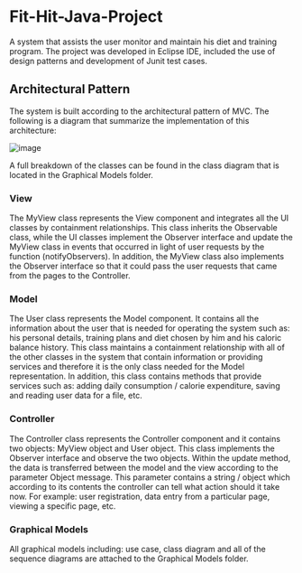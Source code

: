 # Fit-Hit-Java-Project


A system that assists the user monitor and maintain his diet and training program. The project was developed in Eclipse IDE, included the use of design patterns and development of Junit test cases.



## Architectural Pattern
The system is built according to the architectural pattern of MVC.
The following is a diagram that summarize the implementation of this architecture:
 
 ![image](https://user-images.githubusercontent.com/49638679/71702512-88d3f700-2dd8-11ea-9c2e-d099bf7cccf3.png)
 
A full breakdown of the classes can be found in the class diagram that is located in the Graphical Models folder.

### View
The MyView class represents the View component and integrates all the UI classes by containment relationships. This class inherits the Observable class, while the UI classes implement the Observer interface and update the MyView class in events that occurred in light of user requests by the function (notifyObservers).
In addition, the MyView class also implements the Observer interface so that it could pass the user requests that came from the pages to the Controller.

### Model
The User class represents the Model component. It contains all the information about the user that is needed for operating the system such as: his personal details, training plans and diet chosen by him and his caloric balance history. This class maintains a containment relationship with all of the other classes in the system that contain information or providing services and therefore it is the only class needed for the Model representation. In addition, this class contains methods that provide services such as: adding daily consumption / calorie expenditure, saving and reading user data for a file, etc.

### Controller
The Controller class represents the Controller component and it contains two objects: MyView object and User object. This class implements the Observer interface and observe the two objects. Within the update method, the data is transferred between the model and the view according to the parameter Object message. This parameter contains a string / object which according to its contents the controller can tell what action should it take now. For example: user registration, data entry from a particular page, viewing a specific page, etc.

### Graphical Models
All graphical models including: use case, class diagram and all of the sequence diagrams are attached to the Graphical Models folder.
